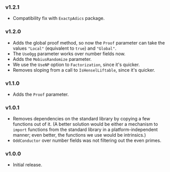 ### v1.2.1
- Compatibility fix with `ExactpAdics` package.

### v1.2.0
- Adds the global proof method, so now the `Proof` parameter can take the values `"Local"` (equivalent to `true`) and `"Global"`.
- The `UseOgg` parameter works over number fields now.
- Adds the `MobiusRandomize` parameter.
- We use the `UseNP` option to `Factorization`, since it's quicker.
- Removes sloping from a call to `IsHenselLiftable`, since it's quicker.

### v1.1.0
- Adds the `Proof` parameter.

### v1.0.1
- Removes dependencies on the standard library by copying a few functions out of it. (A better solution would be either a mechanism to `import` functions from the standard library in a platform-independent manner; even better, the functions we use would be intrinsics.)
- `OddConductor` over number fields was not filtering out the even primes.

### v1.0.0
- Initial release.
